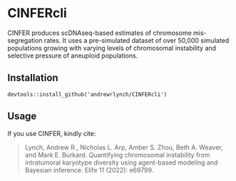 
<!-- README.md is generated from README.Rmd. Please edit that file -->

# CINFERcli

<!-- badges: start -->
<!-- badges: end -->

CINFER produces scDNAseq-based estimates of chromosome mis-segregation
rates. It uses a pre-simulated dataset of over 50,000 simulated
populations growing with varying levels of chromosomal instability and
selective pressure of aneuploid populations.

## Installation

    devtools::install_github('andrewrlynch/CINFERcli')

## Usage

If you use CINFER, kindly cite:

> Lynch, Andrew R., Nicholas L. Arp, Amber S. Zhou, Beth A. Weaver, and
> Mark E. Burkard. Quantifying chromosomal instability from intratumoral
> karyotype diversity using agent-based modeling and Bayesian inference.
> Elife 11 (2022): e69799.
